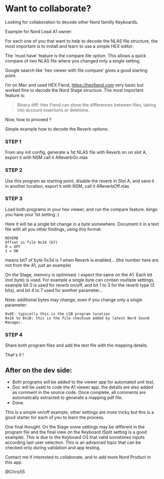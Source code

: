 # Want to collaborate?

Looking for collaboration to decode other Nord familly Keyboards.

Example for Nord Lead A1 owner:

For each one of you that want to help to decode the NLAS file structure, the most important is to install and learn to use a simple HEX editor.

The 'must have' feature is the compare file option. This allows a quick compare of two NLAS file where you changed only a single setting.



Google search like 'hex viewer with file compare’ gives a good starting point.

I’m on Mac and used HEX Fiend, https://hexfiend.com very basic but worked fine to decode the Nord Stage structure.
The most important feature is:
> Binary diff: Hex Fiend can show the differences between files, taking into account insertions or deletions.


Now, how to proceed ?

Simple example how to decode the Reverb options:

### STEP 1
From any init config, generate a 1st NLAS file with Reverb on on slot A, export it with NSM call it AReverbOn.nlas

### STEP 2
Use this program as starting point, disable the reverb in Slot A, and save it in another location, export it with NSM, call it AReverbOff.nlas

### STEP 3
Load both programs in your hex viewer, and run the compare feature. bingo you have your 1st setting :)

Here it will be a single bit change in a byte somewhere. Document it in a text file with all you other findings, using this format:
```
REVERB
Offset in file 0x3d (b7)
0 = OFF
1 = ON
```

means bit7 of byte 0x3d is 1 when Reverb is enabled… (the number here are not from the A1, just an example)


On the Stage, memory is optimised. I expect the same on the A1. Each bit (not byte) is used. For example a single byte can contain multiple settings, example bit 0 is used for reverb on/off, and bit 1 to 3 for the reverb type (3 bits), and bit 4 to 7 used for another parameter…

Note: additional bytes may change, even if you change only a single parameter:
```
0x0E: typically this is the LSB program location
0x18 to 0x1B: this is the file checksum added by latest Nord Sound Manager.
```

### STEP 4
Share both program files and add the text file with the mapping details.



That's it !

## After on the dev side:
- Both programs will be added to the viewer app for automated unit test,
- Doc will be used to code the A1 viewer app, the details are also added as comment in the source code. Once complete, all comments are automatically extracted to generate a mapping pdf file.
- Done.

This is a simple on/off example, other settings are more tricky but this is a good starter for each of you to learn the process.

One final thought. On the Stage some settings may be different in the program file and the final view on the Keyboard (Split setting is a good example). This is due to the Keyboard OS that valid sometimes inputs according last user selection. This is an advanced topic that can be checked only during validation and app testing.


Contact me if interested to collaborate, and to add more Nord Product in this app.

@Chris55

